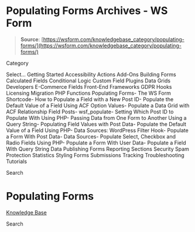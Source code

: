 # Populating Forms Archives - WS Form

> **Source**: [https://wsform.com/knowledgebase_category/populating-forms/](https://wsform.com/knowledgebase_category/populating-forms/)


Category

Select...
 Getting Started Accessibility Actions Add-Ons Building Forms Calculated Fields Conditional Logic Custom Field Plugins Data Grids Developers E-Commerce Fields Front-End Frameworks GDPR Hooks Licensing Migration PHP Functions Populating Forms- The WS Form Shortcode- How to Populate a Field with a New Post ID- Populate the Default Value of a Field Using ACF Option Values- Populate a Data Grid with ACF Relationship Field Posts- wsf_populate- Setting Which Post ID to Populate With Using PHP- Passing Data from One Form to Another Using a Query String- Populating Field Values with Post Data- Populate the Default Value of a Field Using PHP- Data Sources: WordPress Filter Hook- Populate a Form With Post Data- Data Sources- Populate Select, Checkbox and Radio Fields Using PHP- Populate a Form With User Data- Populate a Field With Query String Data Publishing Forms Reporting Sections Security Spam Protection Statistics Styling Forms Submissions Tracking Troubleshooting Tutorials

Search

# Populating Forms

 

[Knowledge Base](https://wsform.com/knowledgebase/)

Search

